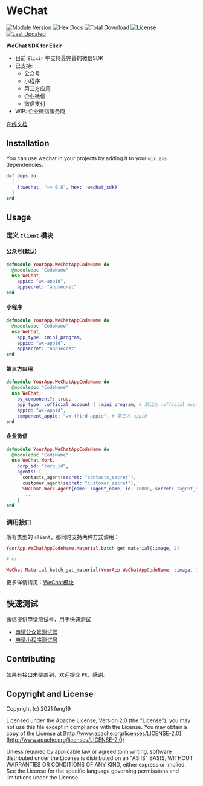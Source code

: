 # WeChat

[![Module Version](https://img.shields.io/hexpm/v/wechat_sdk.svg)](https://hex.pm/packages/wechat_sdk)
[![Hex Docs](https://img.shields.io/badge/hex-docs-lightgreen.svg)](https://hexdocs.pm/wechat_sdk/)
[![Total Download](https://img.shields.io/hexpm/dt/wechat_sdk.svg)](https://hex.pm/packages/wechat_sdk)
[![License](https://img.shields.io/hexpm/l/wechat.svg)](https://github.com/feng19/wechat/blob/master/LICENSE)
[![Last Updated](https://img.shields.io/github/last-commit/feng19/wechat.svg)](https://github.com/feng19/wechat/commits/master)

**WeChat SDK for Elixir**

- 目前 `Elixir` 中支持最完善的微信SDK
- 已支持: 
  - 公众号
  - 小程序
  - 第三方应用
  - 企业微信
  - 微信支付
- WIP: 企业微信服务商

[在线文档](http://hexdocs.pm/wechat_sdk/)

## Installation

You can use wechat in your projects by adding it to your `mix.exs` dependencies:

```elixir
def deps do
  [
    {:wechat, "~> 0.8", hex: :wechat_sdk}
  ]
end
```

## Usage

### 定义 `Client` 模块

#### 公众号(默认)

  ```elixir
  defmodule YourApp.WeChatAppCodeName do
    @moduledoc "CodeName"
    use WeChat,
      appid: "wx-appid",
      appsecret: "appsecret"
  end
  ```

#### 小程序

  ```elixir
  defmodule YourApp.WeChatAppCodeName do
    @moduledoc "CodeName"
    use WeChat,
      app_type: :mini_program,
      appid: "wx-appid",
      appsecret: "appsecret"
  end
  ```

#### 第三方应用

  ```elixir
  defmodule YourApp.WeChatAppCodeName do
    @moduledoc "CodeName"
    use WeChat,
      by_component?: true,
      app_type: :official_account | :mini_program, # 默认为 :official_account
      appid: "wx-appid",
      component_appid: "wx-third-appid", # 第三方 appid
  end
  ```

#### 企业微信

  ```elixir
  defmodule YourApp.WeChatAppCodeName do
    @moduledoc "CodeName"
    use WeChat.Work,
      corp_id: "corp_id",
      agents: [
        contacts_agent(secret: "contacts_secret"),
        customer_agent(secret: "customer_secret"),
        %WeChat.Work.Agent{name: :agent_name, id: 10000, secret: "agent_secret"},
        ...
      ]
  end
  ```

### 调用接口

所有类型的 `client`，都同时支持两种方式调用：

```elixir
YourApp.WeChatAppCodeName.Material.batch_get_material(:image, 2)

# or

WeChat.Material.batch_get_material(YourApp.WeChatAppCodeName, :image, 2)
```

更多详情请见：[WeChat模块](https://hexdocs.pm/wechat_sdk/WeChat.html)

## 快速测试

微信提供申请测试号，用于快速测试

- [申请公众号测试号](https://developers.weixin.qq.com/doc/offiaccount/Basic_Information/Requesting_an_API_Test_Account.html)
- [申请小程序测试号](https://developers.weixin.qq.com/miniprogram/dev/devtools/sandbox.html)

## Contributing

如果有接口未覆盖到，欢迎提交 `PR`，感谢。

## Copyright and License

Copyright (c) 2021 feng19

Licensed under the Apache License, Version 2.0 (the "License");
you may not use this file except in compliance with the License.
You may obtain a copy of the License at [http://www.apache.org/licenses/LICENSE-2.0](http://www.apache.org/licenses/LICENSE-2.0)

Unless required by applicable law or agreed to in writing, software
distributed under the License is distributed on an "AS IS" BASIS,
WITHOUT WARRANTIES OR CONDITIONS OF ANY KIND, either express or implied.
See the License for the specific language governing permissions and
limitations under the License.
